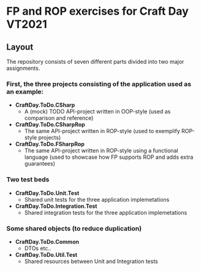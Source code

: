 # FP and ROP exercises for Craft Day VT2021 
## Layout
The repository consists of seven different parts divided into two major assignments.

### First, the three projects consisting of the application used as an example:
* **CraftDay.ToDo.CSharp** 
  * A (mock) TODO API-project written in OOP-style (used as comparison and reference)
* **CraftDay.ToDo.CSharpRop** 
  * The same API-project written in ROP-style (used to exemplify ROP-style projects)
* **CraftDay.ToDo.FSharpRop** 
  * The same API-project written in ROP-style using a functional language (used to showcase how FP supports ROP and adds extra guarantees)

### Two test beds
* **CraftDay.ToDo.Unit.Test**
  * Shared unit tests for the three application implemetations
* **CraftDay.ToDo.Integration.Test**
  * Shared integration tests for the three application implemetations

### Some shared objects (to reduce duplication)
* **CraftDay.ToDo.Common**
  * DTOs etc..
* **CraftDay.ToDo.Util.Test**
  * Shared resources between Unit and Integration tests
